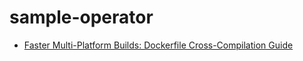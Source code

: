 # sample-operator
+ [Faster Multi-Platform Builds: Dockerfile Cross-Compilation Guide](https://www.docker.com/blog/faster-multi-platform-builds-dockerfile-cross-compilation-guide/)